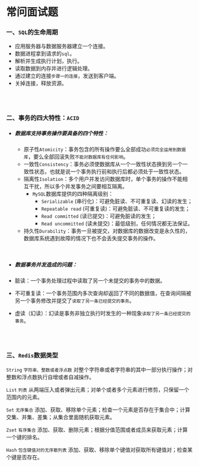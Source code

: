 # 常问面试题

### 一、`SQL`的生命周期

- 应用服务器与数据服务器建立一个连接。
- 数据进程拿到请求的`sql`。
- 解析并生成执行计划，执行。
- 读取数据到内存并进行逻辑处理。
- 通过建立的连接`步骤一的连接`，发送到客户端。
- 关掉连接，释放资源。

<br>

<br>

### 二、事务的四大特性：`ACID`

- ##### 数据库支持事务操作要具备的四个特性：

  - 原子性`Atomicity`：事务包含的所有操作要么全部成功`必须完全运用到数据库`，要么全部回滚失败`不能对数据库有任何影响`。
  - 一致性`Consistency`：事务必须使数据库从一个一致性状态换到另一个一致性状态，也就是说一个事务执行前和执行后都必须处于一致性状态。
  - 隔离性`Isolation`：多个用户并发访问数据库时，单个事务的操作不能相互干扰，所以多个并发事务之间要相互隔离。
    - `MySQL`数据库提供的四种隔离级别：
      - `Serializable` (串行化)：可避免脏读、不可重复读、幻读的发生；
      - `Repeatable read` (可重复读)：可避免脏读、不可重复读的发生；
      - `Read committed` (读已提交)：可避免脏读的发生；
      - `Read uncommitted` (读未提交)：最低级别，任何情况都无法保证。
  - 持久性`Durability`：事务一旦被提交，对数据库的数据改变是永久性的，数据库系统遇到故障的情况下也不会丢失提交事务的操作。

<br>

- ##### 数据事务并发造成的问题：

- 脏读：一个事务处理过程中读取了另一个未提交的事务中的数据。

- 不可重复读：一个事务范围内多次查询却返回了不同的数据值，在查询间隔被另一个事务修改并提交了`读取了另一条已经提交的事务`。

- 虚读（幻读）：幻读是事务非独立执行时发生的一种现象`读取了另一条已经提交的事务`。

<br>

<br>

### 三、`Redis`数据类型

`String` `字符串、整数或者浮点数` 对整个字符串或者字符串的其中一部分执行操作；对整数和浮点数执行自增或者自减操作。

`List` `列表` 从两端压入或者弹出元素；对单个或者多个元素进行修剪，只保留一个范围内的元素。

`Set` `无序集合` 添加、获取、移除单个元素；检查一个元素是否存在于集合中；计算交集、并集、差集；从集合里面随机获取元素。

`Zset` `有序集合` 添加、获取、删除元素；根据分值范围或者成员来获取元素；计算一个键的排名。

`Hash` `包含键值对的无序散列表` 添加、获取、移除单个键值对获取所有键值对；检查某个键是否存在。

